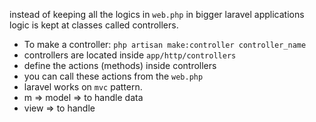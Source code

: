 instead of keeping all the logics in `web.php` in bigger laravel applications logic is kept at classes called controllers.

- To make a controller: `php artisan make:controller controller_name`
- controllers are located inside `app/http/controllers`
- define the actions (methods) inside controllers
- you can call these actions from the `web.php`
- laravel works on `mvc` pattern. 
- m => model => to handle data
- view => to handle 